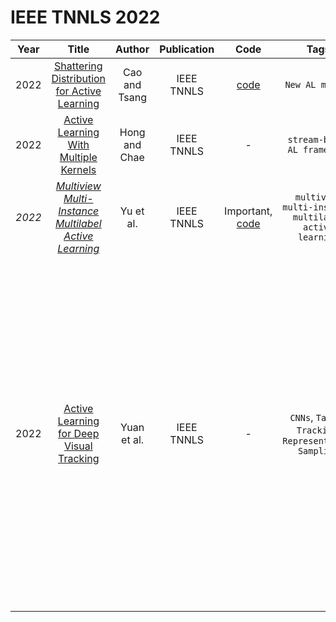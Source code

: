 # IEEE TNNLS 2022

| Year |                                                Title                                                |    Author     | Publication |                                                Code                                                | Tags | Notes | Datasets|
|:----:|:---------------------------------------------------------------------------------------------------:|:-------------:|:-----------:|:--------------------------------------------------------------------------------------------------:|:----:|:-----:|:-----:|
| 2022 |     [Shattering Distribution for Active Learning](https://ieeexplore.ieee.org/document/9234504)     | Cao and Tsang | IEEE TNNLS  | [code](https://github.com/XiaofengCao-MachineLearning/Shattering-Distribution-for-Active-Learning) |    `New AL method`  |       | |
| 2022 |        [Active Learning With Multiple Kernels](https://ieeexplore.ieee.org/document/9325069)        | Hong and Chae | IEEE TNNLS  |                                                 -                                                  |   `stream-based AL framework`   |       |
| *2022* | *[Multiview Multi-Instance Multilabel Active Learning](https://ieeexplore.ieee.org/document/9354014)* |   Yu et al.   | IEEE TNNLS  |                                                Important, [code](http://www.sdu-idea.cn/codes.php?name=M3AL)                                                 |   `multiview multi-instance multilabel active learning`   |       |
| 2022 | [Active Learning for Deep Visual Tracking]([https://ieeexplore.ieee.org/document/9354014](https://arxiv.org/pdf/2110.13259.pdf)) |   Yuan et al.   | IEEE TNNLS  |                                                 -                                                  |  `CNNs`, `Target Tracking`, `Representitive Sampling`     |   More specifically, to ensure the diversity of selected samples, we propose an active learning method based on multi-frame collaboration to select those training samples that should be and need to be annotated. Meanwhile, considering the representativeness of these selected samples, we adopt a nearest neighbor discrimination method based on the average nearest neighbor distance to screen isolated samples and low- quality samples.    | OTB100 [1], UAV123 [2], TrackingNet [15], LaSOT [16], GOT10k [17], VOT2019 [41] and VOT2020 |
